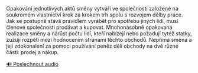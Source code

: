 
Opakování jednotlivých aktů směny vytváří ve společnosti založené na soukromém vlastnictví krok za krokem trh spolu s rozvojem dělby práce. Jak se postupně stává pravidlem vyrábět pro spotřebu jiných lidí, musí členové společnosti prodávat a kupovat. Mnohonásobně opakovaná realizace směny a nárůst počtu lidí, kteří nabízejí nebo požadují tytéž statky, zužují rozpětí mezi hodnocením stranami těchto obchodů. Nepřímá směna a její zdokonalení za pomoci používání peněz dělí obchody na dvě různé části: prodej a nákup.

[🔊 Poslechnout audio](/data/7-paragraphs/audio/chapter_62/para_005-Opakovn-jednotlivch-akt-smny-vytv-ve-spole.mp3)
